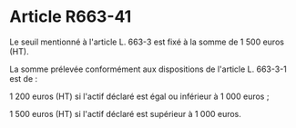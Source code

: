 # Article R663-41

Le seuil mentionné à l'article L. 663-3 est fixé à la somme de 1 500 euros (HT).

La somme prélevée conformément aux dispositions de l'article L. 663-3-1 est de :

1 200 euros (HT) si l'actif déclaré est égal ou inférieur à 1 000 euros ;

1 500 euros (HT) si l'actif déclaré est supérieur à 1 000 euros.
